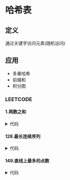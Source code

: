 # 哈希表 #

## 定义 ##
通过关键字访问元素(随机访问)

## 应用 ##
  - 多重哈希
  - 前缀和
  - 积分图

### LEETCODE ###
#### 1.两数之和 ####
<details>
<summary>代码</summary>
<pre>
<code>
</code>
</pre>
</details>

#### 128.最长连续序列 ####
<details>
<summary>代码</summary>
<pre>
<code>
</code>
</pre>
</details>

#### 149.直线上最多的点数 ####
<details>
<summary>代码</summary>
<pre>
<code>
</code>
</pre>
</details>
